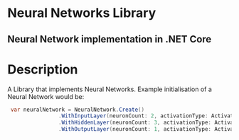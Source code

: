 # Neural Networks Library
## Neural Network implementation in .NET Core

# Description
A Library that implements Neural Networks. Example initialisation of a Neural Network would be: 

```csharp
 var neuralNetwork = NeuralNetwork.Create()
                .WithInputLayer(neuronCount: 2, activationType: ActivationType.Sigmoid)
                .WithHiddenLayer(neuronCount: 3, activationType: ActivationType.Sigmoid)
                .WithOutputLayer(neuronCount: 1, activationType: ActivationType.Sigmoid);
```

